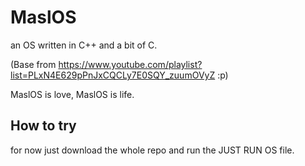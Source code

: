 # MaslOS
an OS written in C++ and a bit of C.

(Base from https://www.youtube.com/playlist?list=PLxN4E629pPnJxCQCLy7E0SQY_zuumOVyZ :p)

MaslOS is love, MaslOS is life.



## How to try
for now just download the whole repo and run the JUST RUN OS file.
